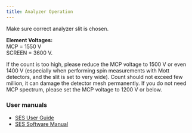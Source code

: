 ```yaml
---
title: Analyzer Operation
---
```


Make sure correct analyzer slit is chosen.

**Element Voltages:** <br/>
MCP = 1550 V <br/>
SCREEN = 3600 V.

If the count is too high, please reduce the MCP voltage to 1500 V or even 1400 V
(especially when performing spin measurements with Mott detectors, and the slit
is set to very wide). Count should not exceed few million, it can damage the
detector mesh permanently. If you do not need MCP spectrum, please set the MCP
voltage to 1200 V or below.

### User manuals

- [SES User Guide](https://file-storage.github.io/manuals/SES-Software-User-Guide-v2.0.pdf)
- [SES Software Manual](https://file-storage.github.io/manuals/SES-Software-Manual-v5_1.pdf)
